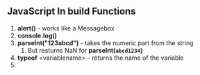 JavaScript In build Functions
---
1. **alert()** - works like a Messagebox  
1. **console.log()**  
1. **parseInt("123abcd")** - takes the numeric part from the string  
    1. But resturns NaN for **parseInt(`abcd1234`)** 
1. **typeof** \<variablename> - returns the name of the variable
1. 
